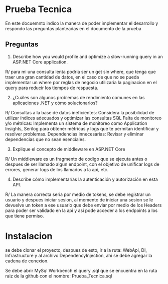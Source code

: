 
# Prueba Tecnica

En este docuemnto indico la manera de poder implementar el desarrollo y respondo las preguntas planteadas en el documento de la prueba

## Preguntas

1. Describe how you would profile and optimize a slow-running query in an ASP.NET Core application.

R/ para mi una consulta lenta podria ser un get sin where, que tenga que traer una gran cantidad de datos, en el caso de que no se pueda implementar un where por reglas de negocio utilizaria la paginacion en el query para reducir los tiempos de respuesta.

2. ¿Cuáles son algunos problemas de rendimiento comunes en las aplicaciones .NET y cómo solucionarlos?

R/
Consultas a la base de datos ineficientes: Considera la posibilidad de utilizar índices adecuados y optimizar las consultas SQL
Falta de monitoreo y/o métricas: Implementa un sistema de monitoreo como Application Insights, Serilog para obtener métricas y logs que te permitan identificar y resolver problemas.
Dependencias innecesarias: Revisar y eliminar dependencias que no sean esenciales.

3. Explique el concepto de middleware en ASP.NET Core

R/ Un middleware es un fragmento de codigo que se ejecuta antes o despues de ser llamado algun endpoint, con el objetivo de unificar logs de errores, generar logs de los llamados a la api, etc.

4. Describe cómo implementarías la autenticación y autorización en esta API.

R/ La manera correcta seria por medio de tokens, se debe registrar un usuario y despues iniciar sesion, al momento de iniciar una sesion se le devuelve un token a ese usuario que debe enviar por medio de los Headers para poder ser validado en la api y asi pode acceder a los endpoints a los que tiene permiso.



# Instalacion

se debe clonar el proyecto, despues de esto, ir a la ruta: WebApi, DI, Infrastructure y al archivo DependencyInjection, ahi se debe agregar la cadena de conexion.

Se debe abrir MySql Workbench el query .sql que se encuentra en la ruta raiz de la github con el nombre: Prueba_Tecnica.sql

